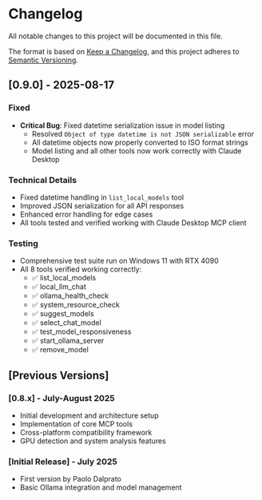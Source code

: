 # Changelog

All notable changes to this project will be documented in this file.

The format is based on [Keep a Changelog](https://keepachangelog.com/en/1.0.0/),
and this project adheres to [Semantic Versioning](https://semver.org/spec/v2.0.0.html).

## [0.9.0] - 2025-08-17

### Fixed
- **Critical Bug**: Fixed datetime serialization issue in model listing
  - Resolved `Object of type datetime is not JSON serializable` error
  - All datetime objects now properly converted to ISO format strings
  - Model listing and all other tools now work correctly with Claude Desktop

### Technical Details
- Fixed datetime handling in `list_local_models` tool
- Improved JSON serialization for all API responses
- Enhanced error handling for edge cases
- All tools tested and verified working with Claude Desktop MCP client

### Testing
- Comprehensive test suite run on Windows 11 with RTX 4090
- All 8 tools verified working correctly:
  - ✅ list_local_models
  - ✅ local_llm_chat  
  - ✅ ollama_health_check
  - ✅ system_resource_check
  - ✅ suggest_models
  - ✅ select_chat_model
  - ✅ test_model_responsiveness
  - ✅ start_ollama_server
  - ✅ remove_model

## [Previous Versions]

### [0.8.x] - July-August 2025
- Initial development and architecture setup
- Implementation of core MCP tools
- Cross-platform compatibility framework
- GPU detection and system analysis features

### [Initial Release] - July 2025
- First version by Paolo Dalprato
- Basic Ollama integration and model management
